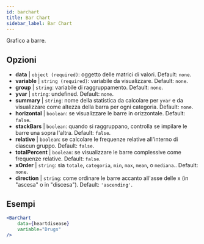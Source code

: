 ```yaml
---
id: barchart
title: Bar Chart
sidebar_label: Bar Chart
---
```


Grafico a barre.

## Opzioni

* __data__ | `object (required)`: oggetto delle matrici di valori. Default: `none`.
* __variable__ | `string (required)`: variabile da visualizzare. Default: `none`.
* __group__ | `string`: variabile di raggruppamento. Default: `none`.
* __yvar__ | `string`: undefined. Default: `none`.
* __summary__ | `string`: nome della statistica da calcolare per `yvar` e da visualizzare come altezza della barra per ogni categoria. Default: `none`.
* __horizontal__ | `boolean`: se visualizzare le barre in orizzontale. Default: `false`.
* __stackBars__ | `boolean`: quando si raggruppano, controlla se impilare le barre una sopra l'altra. Default: `false`.
* __relative__ | `boolean`: se calcolare le frequenze relative all'interno di ciascun gruppo. Default: `false`.
* __totalPercent__ | `boolean`: se visualizzare le barre complessive come frequenze relative. Default: `false`.
* __xOrder__ | `string`: sia `totale`, `categoria`, `min`, `max`, `mean`, o `mediana`.. Default: `none`.
* __direction__ | `string`: come ordinare le barre accanto all'asse delle x (in "ascesa" o in "discesa"). Default: `'ascending'`.


## Esempi

```jsx live
<BarChart 
    data={heartdisease} 
    variable="Drugs"
/>
```

